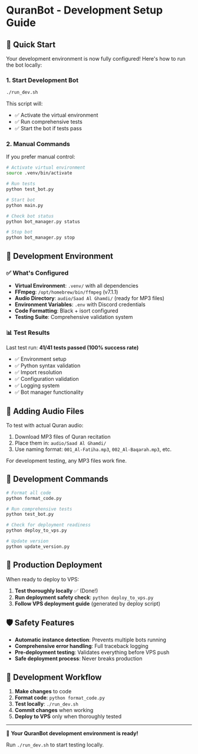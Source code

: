 # QuranBot - Development Setup Guide

## 🎯 Quick Start

Your development environment is now fully configured! Here's how to run the bot locally:

### 1. Start Development Bot

```bash
./run_dev.sh
```

This script will:

- ✅ Activate the virtual environment
- ✅ Run comprehensive tests
- ✅ Start the bot if tests pass

### 2. Manual Commands

If you prefer manual control:

```bash
# Activate virtual environment
source .venv/bin/activate

# Run tests
python test_bot.py

# Start bot
python main.py

# Check bot status
python bot_manager.py status

# Stop bot
python bot_manager.py stop
```

## 📁 Development Environment

### ✅ What's Configured

- **Virtual Environment**: `.venv/` with all dependencies
- **FFmpeg**: `/opt/homebrew/bin/ffmpeg` (v7.1.1)
- **Audio Directory**: `audio/Saad Al Ghamdi/` (ready for MP3 files)
- **Environment Variables**: `.env` with Discord credentials
- **Code Formatting**: Black + isort configured
- **Testing Suite**: Comprehensive validation system

### 📊 Test Results

Last test run: **41/41 tests passed (100% success rate)**

- ✅ Environment setup
- ✅ Python syntax validation
- ✅ Import resolution
- ✅ Configuration validation
- ✅ Logging system
- ✅ Bot manager functionality

## 🎵 Adding Audio Files

To test with actual Quran audio:

1. Download MP3 files of Quran recitation
2. Place them in: `audio/Saad Al Ghamdi/`
3. Use naming format: `001_Al-Fatiha.mp3`, `002_Al-Baqarah.mp3`, etc.

For development testing, any MP3 files work fine.

## 🔧 Development Commands

```bash
# Format all code
python format_code.py

# Run comprehensive tests
python test_bot.py

# Check for deployment readiness
python deploy_to_vps.py

# Update version
python update_version.py
```

## 🚀 Production Deployment

When ready to deploy to VPS:

1. **Test thoroughly locally** ✅ (Done!)
2. **Run deployment safety check**: `python deploy_to_vps.py`
3. **Follow VPS deployment guide** (generated by deploy script)

## 🛡️ Safety Features

- **Automatic instance detection**: Prevents multiple bots running
- **Comprehensive error handling**: Full traceback logging
- **Pre-deployment testing**: Validates everything before VPS push
- **Safe deployment process**: Never breaks production

## 📝 Development Workflow

1. **Make changes** to code
2. **Format code**: `python format_code.py`
3. **Test locally**: `./run_dev.sh`
4. **Commit changes** when working
5. **Deploy to VPS** only when thoroughly tested

---

🎉 **Your QuranBot development environment is ready!**

Run `./run_dev.sh` to start testing locally.
